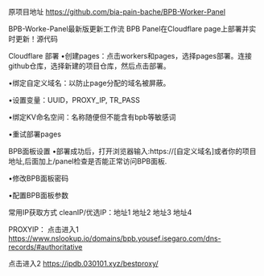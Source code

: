 原项目地址 https://github.com/bia-pain-bache/BPB-Worker-Panel

BPB-Worke-Panel最新版更新工作流
BPB Panel在Cloudflare page上部署并实时更新！源代码



Cloudflare 部署
•创建pages：点击workers和pages，选择pages部署。连接github仓库，选择新建的项目仓库，然后点击部署。

•绑定自定义域名：以防止page分配的域名被屏蔽。

•设置变量：UUID，PROXY_IP, TR_PASS

•绑定KV命名空间：名称随便但不能含有bpb等敏感词

•重试部署pages

BPB面板设置
•部署成功后，打开浏览器输入:https://[自定义域名]或者你的项目地址,后面加上/panel检查是否能正常访问BPB面板.

•修改BPB面板密码

•配置BPB面板参数

常用IP获取方式
cleanIP/优选IP：地址1  地址2  地址3  地址4

PROXYIP：
点击进入1 https://www.nslookup.io/domains/bpb.yousef.isegaro.com/dns-records/#authoritative


点击进入2 https://ipdb.030101.xyz/bestproxy/
